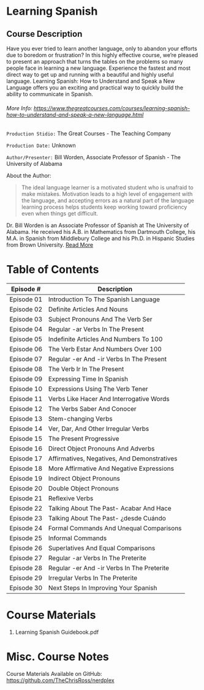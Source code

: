 # Learning Spanish

## Course Description

Have you ever tried to learn another language, only to abandon your efforts due to boredom or frustration? In this highly effective course, we’re pleased to present an approach that turns the tables on the problems so many people face in learning a new language. Experience the fastest and most direct way to get up and running with a beautiful and highly useful language. Learning Spanish: How to Understand and Speak a New Language offers you an exciting and practical way to quickly build the ability to communicate in Spanish.

###### More Info:  https://www.thegreatcourses.com/courses/learning-spanish-how-to-understand-and-speak-a-new-language.html

`Production Stidio:` The Great Courses - The Teaching Company

`Production Date:` Unknown

`Author/Presenter:`  Bill Worden, Associate Professor of Spanish - The University of Alabama

About the Author:

> The ideal language learner is a motivated student who is unafraid to make mistakes. Motivation leads to a high level of engagement with the language, and accepting errors as a natural part of the language learning process helps students keep working toward proficiency even when things get difficult.

Dr. Bill Worden is an Associate Professor of Spanish at The University of Alabama. He received his A.B. in Mathematics from Dartmouth College, his M.A. in Spanish from Middlebury College and his Ph.D. in Hispanic Studies from Brown University. [Read More](https://www.thegreatcourses.com/professors/bill-worden/)

# Table of Contents

| Episode # | Description |
| -------- | ----------- |
| Episode 01 | Introduction To The Spanish Language |
| Episode 02 | Definite Articles And Nouns |
| Episode 03 | Subject Pronouns And The Verb Ser |
| Episode 04 | Regular -ar Verbs In The Present |
| Episode 05 | Indefinite Articles And Numbers To 100 |
| Episode 06 | The Verb Estar And Numbers Over 100 |
| Episode 07 | Regular -er And -ir Verbs In The Present |
| Episode 08 | The Verb Ir In The Present |
| Episode 09 | Expressing Time In Spanish |
| Episode 10 | Expressions Using The Verb Tener |
| Episode 11 | Verbs Like Hacer And Interrogative Words |
| Episode 12 | The Verbs Saber And Conocer |
| Episode 13 | Stem-changing Verbs |
| Episode 14 | Ver, Dar, And Other Irregular Verbs |
| Episode 15 | The Present Progressive |
| Episode 16 | Direct Object Pronouns And Adverbs |
| Episode 17 | Affirmatives, Negatives, And Demonstratives |
| Episode 18 | More Affirmative And Negative Expressions |
| Episode 19 | Indirect Object Pronouns |
| Episode 20 | Double Object Pronouns |
| Episode 21 | Reflexive Verbs |
| Episode 22 | Talking About The Past- Acabar And Hace |
| Episode 23 | Talking About The Past- ¿desde Cuándo |
| Episode 24 | Formal Commands And Unequal Comparisons |
| Episode 25 | Informal Commands |
| Episode 26 | Superlatives And Equal Comparisons |
| Episode 27 | Regular -ar Verbs In The Preterite |
| Episode 28 | Regular -er And -ir Verbs In The Preterite |
| Episode 29 | Irregular Verbs In The Preterite |
| Episode 30 | Next Steps In Improving Your Spanish |

# Course Materials

1. Learning Spanish Guidebook.pdf

# Misc. Course Notes

Course Materials Available on GitHub: https://github.com/TheChrisRoss/nerdplex